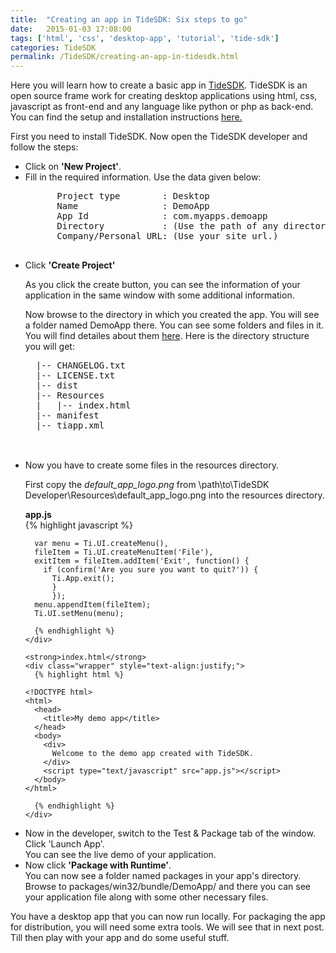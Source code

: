 ```yaml
---
title:  "Creating an app in TideSDK: Six steps to go"
date:   2015-01-03 17:08:00
tags: ['html', 'css', 'desktop-app', 'tutorial', 'tide-sdk']
categories: TideSDK
permalink: /TideSDK/creating-an-app-in-tidesdk.html
---
```


<p>
  Here you will learn how to create a basic app in <a href="http://www.tidesdk.org">TideSDK</a>. TideSDK is an open source frame work for creating desktop applications using html, css, javascript as front-end and any language like python or php as back-end. You can find the setup and installation instructions <a href="http://tidesdk.multipart.net/docs/user-dev/generated/#!/guide/getting_started-section-3">here.</a>
</p>
<p>First you need to install TideSDK. Now open the TideSDK developer and follow the steps:</p>
<ul>

  <li>Click on <b>'New Project'</b>.</li>

  <li>
    Fill in the required information. Use the data given below:
    <pre>
      Project type        : Desktop
      Name                : DemoApp
      App Id              : com.myapps.demoapp
      Directory           : (Use the path of any directory where you wish to create the app.)
      Company/Personal URL: (Use your site url.)
    </pre>
  </li>

  <li>
    Click <b>'Create Project'</b>
    <p>As you click the create button, you can see the information of your application in the same window with some additional information.</p>
    <p>Now browse to the directory in which you created the app. You will see a folder named DemoApp there. You can see some folders and files in it. You will find detailes about them <a href="http://tidesdk.multipart.net/docs/user-dev/generated/#!/guide/getting_started-section-5">here</a>. Here is the directory structure you will get:
      <pre>
  |-- CHANGELOG.txt  
  |-- LICENSE.txt
  |-- dist
  |-- Resources
  |   |-- index.html
  |-- manifest
  |-- tiapp.xml
      </pre>
    </p><br>
  </li>

  <li>
      Now you have to create some files in the resources directory.<br>
      <p>
      First copy the <i>default_app_logo.png</i> from \path\to\TideSDK Developer\Resources\default_app_logo.png into the resources directory.
      </p>
    <strong>app.js</strong>
    <div class="wrapper" style="text-align:justify;">
      {% highlight javascript %}

      var menu = Ti.UI.createMenu(),
      fileItem = Ti.UI.createMenuItem('File'),
      exitItem = fileItem.addItem('Exit', function() {
        if (confirm('Are you sure you want to quit?')) {
          Ti.App.exit();
          }
          });
      menu.appendItem(fileItem);
      Ti.UI.setMenu(menu);      

      {% endhighlight %}
    </div>

    <strong>index.html</strong>
    <div class="wrapper" style="text-align:justify;">
      {% highlight html %}

    <!DOCTYPE html>
    <html>
      <head>
        <title>My demo app</title>
      </head>
      <body>
        <div>
          Welcome to the demo app created with TideSDK.
        </div>
        <script type="text/javascript" src="app.js"></script> 
      </body>
    </html>

      {% endhighlight %}
    </div>
  </li>

  <li>
    Now in the developer, switch to the Test & Package tab of the window. Click 'Launch App'.<br>
    You can see the live demo of your application.
  </li>

  <li>Now click <b>'Package with Runtime'</b>.<br>
  You can now see a folder named packages in your app's directory. Browse to packages/win32/bundle/DemoApp/ and there you can see your application file along with some other necessary files.
  </li>
</ul>

<p>
  You have a desktop app that you can now run locally. For packaging the app for distribution, you will need some extra tools. We will see that in next post. Till then play with your app and do some useful stuff.
</p>
